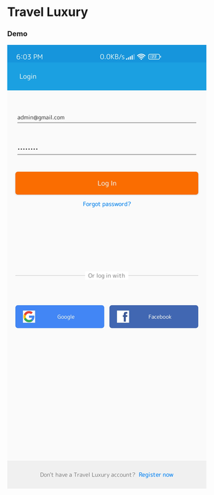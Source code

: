 # Travel Luxury

### Demo
![](https://github.com/thanhsondoan02/Travel-Luxury/blob/main/demo/Screenshot_2022-10-15-18-03-02-605_ai.ftech.travelluxury.jpg)
